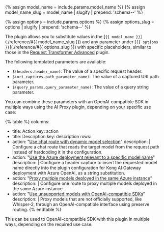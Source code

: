 {% assign model_name = include.params.model_name %}
{% assign model_name_slug = model_name | slugify | prepend: 'schema--' %}

{% assign options = include.params.options %}
{% assign options_slug = options | slugify | prepend: 'schema--' %}

The plugin allows you to substitute values in the [`{{ model_name }}`](./reference/#{{ model_name_slug }}) and any parameter under [`{{ options }}`](./reference/#{{ options_slug }})
with specific placeholders, similar to those in the [Request Transformer Advanced](/plugins/request-transformer-advanced/) plugin.

The following templated parameters are available:

* `$(headers.header_name)`: The value of a specific request header.
* `$(uri_captures.path_parameter_name)`: The value of a captured URI path parameter.
* `$(query_params.query_parameter_name)`: The value of a query string parameter.

You can combine these parameters with an OpenAI-compatible SDK in multiple ways using the AI Proxy plugin, depending on your specific use case:

<!--vale off-->
{% table %}
columns:
  - title: Action
    key: action
  - title: Description
    key: description
rows:
  - action: "[Use chat route with dynamic model selection](./examples/sdk-dynamic-model-selection/)"
    description: |
      Configure a chat route that reads the target model from the request path instead of hardcoding it in the configuration.
  - action: "[Use the Azure deployment relevant to a specific model name](./examples/sdk-azure-deployment/)"
    description: |
      Configure a header capture to insert the requested model name directly into the plugin configuration for Kong AI Gateway deployment with Azure OpenAI, as a string substitution.
  - action: "[Proxy multiple models deployed in the same Azure instance](./examples/sdk-multiple-providers/)"
    description: |
      Configure one route to proxy multiple models deployed in the same Azure instance.
  - action: "[Use unsupported models with OpenAI-compatible SDKs](./examples/sdk-unsupported-model/)"
    description: |
      Proxy models that are not officially supported, like Whisper-2, through an OpenAI-compatible interface using preserve routing.
{% endtable %}
<!--vale on-->

This can be used to OpenAI-compatible SDK with this plugin in multiple ways, depending on the required use case.

